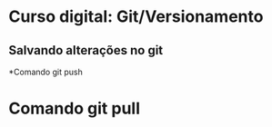 # Curso digital: Git/Versionamento

## Salvando alterações no git

*Comando git push

# Comando git pull
